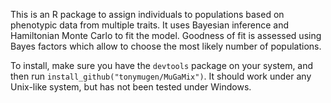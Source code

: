 This is an R package to assign individuals to populations based on phenotypic data from multiple traits. It uses Bayesian inference and Hamiltonian Monte Carlo to fit the model. Goodness of fit is assessed using Bayes factors which allow to choose the most likely number of populations.

To install, make sure you have the `devtools` package on your system, and then run `install_github("tonymugen/MuGaMix")`. It should work under any Unix-like system, but has not been tested under Windows.

